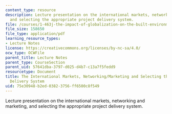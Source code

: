```yaml
---
content_type: resource
description: Lecture presentation on the international markets, networking and marketing,
  and selecting the appropriate project delivery system.
file: /courses/1-463j-the-impact-of-globalization-on-the-built-environment-fall-2009/75e30948b2ed03823756ff6500c8f549_MIT1_463JF09_lec06.pdf
file_size: 158650
file_type: application/pdf
learning_resource_types:
- Lecture Notes
license: https://creativecommons.org/licenses/by-nc-sa/4.0/
ocw_type: OCWFile
parent_title: Lecture Notes
parent_type: CourseSection
parent_uid: 57641dba-3797-d025-d4b7-c13a7f5fedd9
resourcetype: Document
title: The International Markets, Networking/Marketing and Selecting the Appropriate
  Delivery System
uid: 75e30948-b2ed-0382-3756-ff6500c8f549
---
```

Lecture presentation on the international markets, networking and marketing, and selecting the appropriate project delivery system.